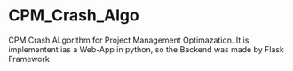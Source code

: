 # CPM_Crash_Algo
 CPM Crash ALgorithm for Project Management Optimazation. It is implementent ias a Web-App in python, so the Backend was made by Flask Framework

